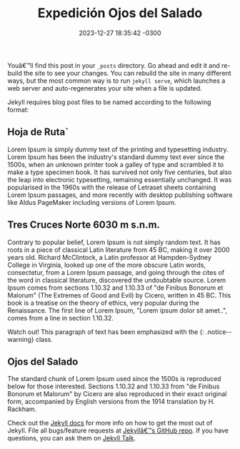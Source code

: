 ﻿---
title:  "Expedición Ojos del Salado"
date:   2023-12-27 18:35:42 -0300
categories: 
  - Blog
tags:
  - Club Andino Ojos del Salado
  - montañismo
  - tiempo libre
sidebar:
  - title: "Title"
    image: /assets/images/ubicacion_ODS2.png
    image_alt: "image"
    text: "Some text here."
  - title: "Another Title"
    text: "More text here."
excerpt: Relato de ascenso al Nevado Tres Cruces Norte 6030m. y Nevado Ojos del Salado 6986m.  
header:
  teaser: "/assets/images/teaser/ojosdelsalado_retorno.jpg"
  overlay_image: "/assets/images/Imagen1.jpg"
permalink: /:categories/:title/
breadcrumbs: true
toc: true
---
Youâ€™ll find this post in your `_posts` directory. Go ahead and edit it and re-build the site to see your changes. You can rebuild the site in many different ways, but the most common way is to run `jekyll serve`, which launches a web server and auto-regenerates your site when a file is updated.

Jekyll requires blog post files to be named according to the following format:

## Hoja de Ruta`

Lorem Ipsum is simply dummy text of the printing and typesetting industry. Lorem Ipsum has been the industry's standard dummy text ever since the 1500s, when an unknown printer took a galley of type and scrambled it to make a type specimen book. It has survived not only five centuries, but also the leap into electronic typesetting, remaining essentially unchanged. It was popularised in the 1960s with the release of Letraset sheets containing Lorem Ipsum passages, and more recently with desktop publishing software like Aldus PageMaker including versions of Lorem Ipsum.

## Tres Cruces Norte 6030 m s.n.m.

Contrary to popular belief, Lorem Ipsum is not simply random text. It has roots in a piece of classical Latin literature from 45 BC, making it over 2000 years old. Richard McClintock, a Latin professor at Hampden-Sydney College in Virginia, looked up one of the more obscure Latin words, consectetur, from a Lorem Ipsum passage, and going through the cites of the word in classical literature, discovered the undoubtable source. Lorem Ipsum comes from sections 1.10.32 and 1.10.33 of "de Finibus Bonorum et Malorum" (The Extremes of Good and Evil) by Cicero, written in 45 BC. This book is a treatise on the theory of ethics, very popular during the Renaissance. The first line of Lorem Ipsum, "Lorem ipsum dolor sit amet..", comes from a line in section 1.10.32.

Watch out! This paragraph of text has been emphasized with the {: .notice--warning} class.

## Ojos del Salado 
The standard chunk of Lorem Ipsum used since the 1500s is reproduced below for those interested. Sections 1.10.32 and 1.10.33 from "de Finibus Bonorum et Malorum" by Cicero are also reproduced in their exact original form, accompanied by English versions from the 1914 translation by H. Rackham.

Check out the [Jekyll docs][jekyll-docs] for more info on how to get the most out of Jekyll. File all bugs/feature requests at [Jekyllâ€™s GitHub repo][jekyll-gh]. If you have questions, you can ask them on [Jekyll Talk][jekyll-talk].

[jekyll-docs]: https://jekyllrb.com/docs/home
[jekyll-gh]:   https://github.com/jekyll/jekyll
[jekyll-talk]: https://talk.jekyllrb.com/
